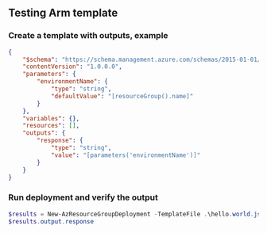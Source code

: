 ## Testing Arm template

### Create a  template with outputs, example
```json
{
    "$schema": "https://schema.management.azure.com/schemas/2015-01-01/deploymentTemplate.json#",
    "contentVersion": "1.0.0.0",
    "parameters": {
        "environmentName": {
            "type": "string",
            "defaultValue": "[resourceGroup().name]"
        }
    },
    "variables": {},
    "resources": [],
    "outputs": {
        "response": {
            "type": "string",
            "value": "[parameters('environmentName')]"
        }
    }
}
```

### Run deployment and verify the output
```powershell
$results = New-AzResourceGroupDeployment -TemplateFile .\hello.world.json -ResourceGroupName deletemesai
$results.output.response
```